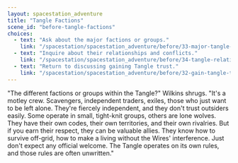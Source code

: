 ```yaml
---
layout: spacestation_adventure
title: "Tangle Factions"
scene_id: "before-tangle-factions"
choices:
  - text: "Ask about the major factions or groups."
    link: "/spacestation/spacestation_adventure/before/33-major-tangle-factions/"
  - text: "Inquire about their relationships and conflicts."
    link: "/spacestation/spacestation_adventure/before/34-tangle-relationships-conflicts/"
  - text: "Return to discussing gaining Tangle trust."
    link: "/spacestation/spacestation_adventure/before/32-gain-tangle-trust/"
---
```


"The different factions or groups within the Tangle?" Wilkins shrugs. "It's a motley crew. Scavengers, independent traders, exiles, those who just want to be left alone. They're fiercely independent, and they don't trust outsiders easily. Some operate in small, tight-knit groups, others are lone wolves. They have their own codes, their own territories, and their own rivalries. But if you earn their respect, they can be valuable allies. They know how to survive off-grid, how to make a living without the Wires' interference. Just don't expect any official welcome. The Tangle operates on its own rules, and those rules are often unwritten."
